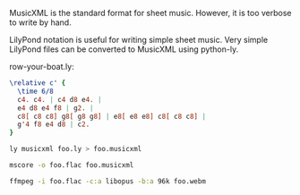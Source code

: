 MusicXML is the standard format for sheet music. However, it is too verbose to write by hand.

LilyPond notation is useful for writing simple sheet music. Very simple LilyPond files can be converted to MusicXML using python-ly.

row-your-boat.ly:

```lilypond
\relative c' {
  \time 6/8
  c4. c4. | c4 d8 e4. |
  e4 d8 e4 f8 | g2. |
  c8[ c8 c8] g8[ g8 g8] | e8[ e8 e8] c8[ c8 c8] |
  g'4 f8 e4 d8 | c2.
}
```

```bash
ly musicxml foo.ly > foo.musicxml

mscore -o foo.flac foo.musicxml

ffmpeg -i foo.flac -c:a libopus -b:a 96k foo.webm
```
